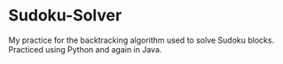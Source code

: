 # Sudoku-Solver
My practice for the backtracking algorithm used to solve Sudoku blocks. Practiced using Python and again in Java. 
